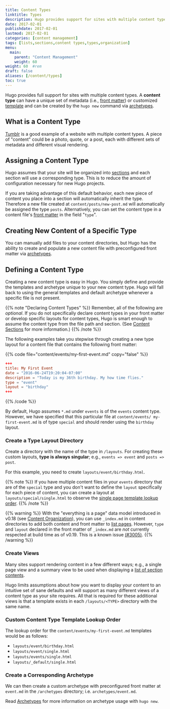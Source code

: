 ```yaml
---
title: Content Types
linktitle: Types
description: Hugo provides support for sites with multiple content types and assumes your site will be organized into sections, where each section will use the corresponding type.
date: 2017-02-01
publishdate: 2017-02-01
lastmod: 2017-02-01
categories: [content management]
tags: [lists,sections,content types,types,organization]
menu:
  main:
    parent: "Content Management"
    weight: 60
weight: 60	#rem
draft: false
aliases: [/content/types]
toc: true
---
```


Hugo provides full support for sites with multiple content types. A **content type** can have a unique set of metadata (i.e., [front matter][]) or customized [template][] and can be created by the `hugo new` command via [archetypes][].

## What is a Content Type

[Tumblr][] is a good example of a website with multiple content types. A piece of "content" could be a photo, quote, or a post, each with different sets of metadata and different visual rendering.

## Assigning a Content Type

Hugo assumes that your site will be organized into [sections][] and each section will use a corresponding type. This is to reduce the amount of configuration necessary for new Hugo projects.

If you are taking advantage of this default behavior, each new piece of content you place into a section will automatically inherit the type. Therefore a new file created at `content/posts/new-post.md` will automatically be assigned the type `posts`. Alternatively, you can set the content type in a content file's [front matter][] in the field "`type`".

## Creating New Content of a Specific Type

You can manually add files to your content directories, but Hugo has the ability to create and populate a new content file with preconfigured front matter via [archetypes][].

## Defining a Content Type

Creating a new content type is easy in Hugo. You simply define and provide the templates and archetype unique to your new content type. Hugo will fall back to using the general templates and default archetype whenever a specific file is not present.

{{% note "Declaring Content Types" %}}
Remember, all of the following are *optional*. If you do not specifically declare content types in your front matter or develop specific layouts for content types, Hugo is smart enough to assume the content type from the file path and section. (See [Content Sections](/content-management/sections/) for more information.)
{{% /note %}}

The following examples take you stepwise through creating a new type layout for a content file that contains the following front matter:

{{% code file="content/events/my-first-event.md" copy="false" %}}
```toml
+++
title: My First Event
date = "2016-06-24T19:20:04-07:00"
description = "Today is my 36th birthday. My how time flies."
type = "event"
layout = "birthday"
+++
```
{{% /code %}}

By default, Hugo assumes `*.md` under `events` is of the `events` content type. However, we have specified that this particular file at `content/events/ my-first-event.md` is of type `special` and should render using the `birthday` layout.

### Create a Type Layout Directory

Create a directory with the name of the type in `/layouts`. For creating these custom layouts, **type is always singular**; e.g., `events => event` and `posts => post`.

For this example, you need to create `layouts/event/birthday.html`.

{{% note %}}
If you have multiple content files in your `events` directory that are of the `special` type and you don't want to define the `layout` specifically for each piece of content, you can create a layout at `layouts/special/single.html` to observe the [single page template lookup order](/templates/single-page-templates/).
{{% /note %}}

{{% warning %}}
With the "everything is a page" data model introduced in v0.18 (see [Content Organization](/content-management/organization/)), you can use `_index.md` in content directories to add both content and front matter to [list pages](/templates/lists/). However, `type` and `layout` declared in the front matter of `_index.md` are *not* currently respected at build time as of v0.19. This is a known issue [(#3005)](https://github.com/spf13/hugo/issues/3005).
{{% /warning %}}

### Create Views

Many sites support rendering content in a few different ways; e.g., a single page view and a summary view to be used when displaying a [list of section contents][sectiontemplates].

Hugo limits assumptions about how you want to display your content to an intuitive set of sane defaults and will support as many different views of a content type as your site requires. All that is required for these additional views is that a template exists in each `/layouts/<TYPE>` directory with the same name.

### Custom Content Type Template Lookup Order

The lookup order for the `content/events/my-first-event.md` templates would be as follows:

* `layouts/event/birthday.html`
* `layouts/event/single.html`
* `layouts/events/single.html`
* `layouts/_default/single.html`

### Create a Corresponding Archetype

We can then create a custom archetype with preconfigured front matter at `event.md` in the `/archetypes` directory; i.e. `archetypes/event.md`.

Read [Archetypes][archetypes] for more information on archetype usage with `hugo new`.

[archetypes]: /content-management/archetypes/
[front matter]: /content-management/front-matter/
[sectiontemplates]: /templates/section-templates/
[sections]: /content-management/sections/
[template]: /templates/
[Tumblr]: https://www.tumblr.com/